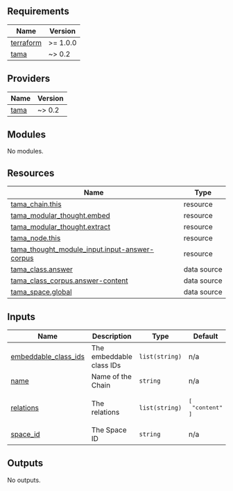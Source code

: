<!-- BEGIN_TF_DOCS -->
## Requirements

| Name | Version |
|------|---------|
| <a name="requirement_terraform"></a> [terraform](#requirement\_terraform) | >= 1.0.0 |
| <a name="requirement_tama"></a> [tama](#requirement\_tama) | ~> 0.2 |

## Providers

| Name | Version |
|------|---------|
| <a name="provider_tama"></a> [tama](#provider\_tama) | ~> 0.2 |

## Modules

No modules.

## Resources

| Name | Type |
|------|------|
| [tama_chain.this](https://registry.terraform.io/providers/upmaru/tama/latest/docs/resources/chain) | resource |
| [tama_modular_thought.embed](https://registry.terraform.io/providers/upmaru/tama/latest/docs/resources/modular_thought) | resource |
| [tama_modular_thought.extract](https://registry.terraform.io/providers/upmaru/tama/latest/docs/resources/modular_thought) | resource |
| [tama_node.this](https://registry.terraform.io/providers/upmaru/tama/latest/docs/resources/node) | resource |
| [tama_thought_module_input.input-answer-corpus](https://registry.terraform.io/providers/upmaru/tama/latest/docs/resources/thought_module_input) | resource |
| [tama_class.answer](https://registry.terraform.io/providers/upmaru/tama/latest/docs/data-sources/class) | data source |
| [tama_class_corpus.answer-content](https://registry.terraform.io/providers/upmaru/tama/latest/docs/data-sources/class_corpus) | data source |
| [tama_space.global](https://registry.terraform.io/providers/upmaru/tama/latest/docs/data-sources/space) | data source |

## Inputs

| Name | Description | Type | Default | Required |
|------|-------------|------|---------|:--------:|
| <a name="input_embeddable_class_ids"></a> [embeddable\_class\_ids](#input\_embeddable\_class\_ids) | The embeddable class IDs | `list(string)` | n/a | yes |
| <a name="input_name"></a> [name](#input\_name) | Name of the Chain | `string` | n/a | yes |
| <a name="input_relations"></a> [relations](#input\_relations) | The relations | `list(string)` | <pre>[<br>  "content"<br>]</pre> | no |
| <a name="input_space_id"></a> [space\_id](#input\_space\_id) | The Space ID | `string` | n/a | yes |

## Outputs

No outputs.
<!-- END_TF_DOCS -->